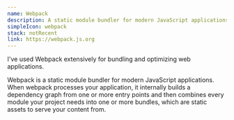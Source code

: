 ```yaml
---
name: Webpack
description: A static module bundler for modern JavaScript applications
simpleIcon: webpack
stack: notRecent
link: https://webpack.js.org
---
```


I've used Webpack extensively for bundling and optimizing web applications.

Webpack is a static module bundler for modern JavaScript applications. When webpack processes your application, it internally builds a dependency graph from one or more entry points and then combines every module your project needs into one or more bundles, which are static assets to serve your content from.
